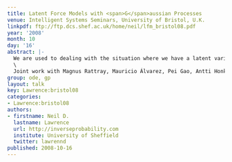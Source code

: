 ```yaml
---
title: Latent Force Models with <span>G</span>aussian Processes
venue: Intelligent Systems Seminars, University of Bristol, U.K.
linkpdf: ftp://ftp.dcs.shef.ac.uk/home/neil/lfm_bristol08.pdf
year: '2008'
month: 10
day: '16'
abstract: |-
  We are used to dealing with the situation where we have a latent variable. Often we assume this latent variable to be independently drawn from a distribution, e.g. probabilistic PCA or factor analysis. This simplification is often extended for temporal data where tractable Markovian independence assumptions are used (e.g. Kalman filters or hidden Markov models). In this talk we will consider the more general case where the latent variable is a forcing function in a differential equation model. We will firstly give a brief introduction to Gaussian processes, then we will show how for some simple ordinary differential equations the latent variable can be dealt with analytically for particular Gaussian process priors over the latent force. In this talk we will introduce the general framework, present results in systems biology.\
  \
  Joint work with Magnus Rattray, Mauricio Álvarez, Pei Gao, Antti Honkela, David Luengo, Guido Sanguinetti and Michalis K. Titsias.
group: ode, gp
layout: talk
key: Lawrence:bristol08
categories:
- Lawrence:bristol08
authors:
- firstname: Neil D.
  lastname: Lawrence
  url: http://inverseprobability.com
  institute: University of Sheffield
  twitter: lawrennd
published: 2008-10-16
---
```

